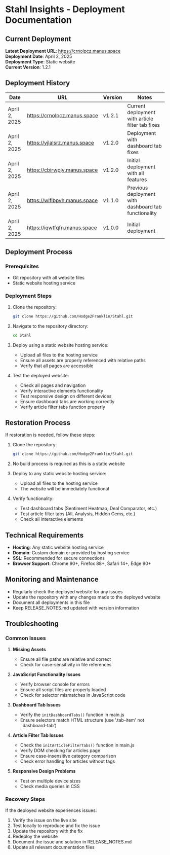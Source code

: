 # Stahl Insights - Deployment Documentation

## Current Deployment

**Latest Deployment URL**: https://crnolpcz.manus.space  
**Deployment Date**: April 2, 2025  
**Deployment Type**: Static website  
**Current Version**: 1.2.1

## Deployment History

| Date | URL | Version | Notes |
|------|-----|---------|-------|
| April 2, 2025 | https://crnolpcz.manus.space | v1.2.1 | Current deployment with article filter tab fixes |
| April 2, 2025 | https://yjlalsrz.manus.space | v1.2.0 | Deployment with dashboard tab fixes |
| April 2, 2025 | https://cbirwpjv.manus.space | v1.2.0 | Initial deployment with all features |
| April 2, 2025 | https://wlflbpvh.manus.space | v1.1.0 | Previous deployment with dashboard tab functionality |
| April 2, 2025 | https://iqwtfqfn.manus.space | v1.0.0 | Initial deployment |

## Deployment Process

### Prerequisites
- Git repository with all website files
- Static website hosting service

### Deployment Steps
1. Clone the repository:
   ```bash
   git clone https://github.com/Hodge2Franklin/Stahl.git
   ```

2. Navigate to the repository directory:
   ```bash
   cd Stahl
   ```

3. Deploy using a static website hosting service:
   - Upload all files to the hosting service
   - Ensure all assets are properly referenced with relative paths
   - Verify that all pages are accessible

4. Test the deployed website:
   - Check all pages and navigation
   - Verify interactive elements functionality
   - Test responsive design on different devices
   - Ensure dashboard tabs are working correctly
   - Verify article filter tabs function properly

## Restoration Process

If restoration is needed, follow these steps:

1. Clone the repository:
   ```bash
   git clone https://github.com/Hodge2Franklin/Stahl.git
   ```

2. No build process is required as this is a static website

3. Deploy to any static website hosting service:
   - Upload all files to the hosting service
   - The website will be immediately functional

4. Verify functionality:
   - Test dashboard tabs (Sentiment Heatmap, Deal Comparator, etc.)
   - Test article filter tabs (All, Analysis, Hidden Gems, etc.)
   - Check all interactive elements

## Technical Requirements

- **Hosting**: Any static website hosting service
- **Domain**: Custom domain or provided by hosting service
- **SSL**: Recommended for secure connections
- **Browser Support**: Chrome 90+, Firefox 88+, Safari 14+, Edge 90+

## Monitoring and Maintenance

- Regularly check the deployed website for any issues
- Update the repository with any changes made to the deployed website
- Document all deployments in this file
- Keep RELEASE_NOTES.md updated with version information

## Troubleshooting

### Common Issues

1. **Missing Assets**
   - Ensure all file paths are relative and correct
   - Check for case-sensitivity in file references

2. **JavaScript Functionality Issues**
   - Verify browser console for errors
   - Ensure all script files are properly loaded
   - Check for selector mismatches in JavaScript code

3. **Dashboard Tab Issues**
   - Verify the `initDashboardTabs()` function in main.js
   - Ensure selectors match HTML structure (use '.tab-item' not '.dashboard-tab')

4. **Article Filter Tab Issues**
   - Check the `initArticleFilterTabs()` function in main.js
   - Verify DOM checking for articles page
   - Ensure case-insensitive category comparison
   - Check error handling for articles without tags

5. **Responsive Design Problems**
   - Test on multiple device sizes
   - Check media queries in CSS

### Recovery Steps

If the deployed website experiences issues:

1. Verify the issue on the live site
2. Test locally to reproduce and fix the issue
3. Update the repository with the fix
4. Redeploy the website
5. Document the issue and solution in RELEASE_NOTES.md
6. Update all relevant documentation files
